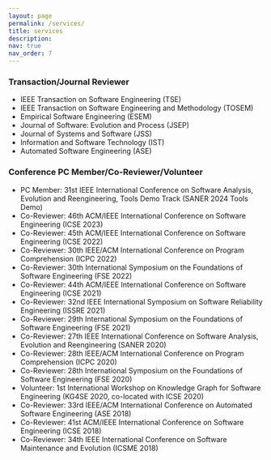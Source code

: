 ```yaml
---
layout: page
permalink: /services/
title: services
description: 
nav: true
nav_order: 7
---
```


### Transaction/Journal Reviewer
- IEEE Transaction on Software Engineering (TSE)
- IEEE Transaction on Software Engineering and Methodology (TOSEM)
- Empirical Software Engineering (ESEM)
- Journal of Software: Evolution and Process (JSEP)
- Journal of Systems and Software (JSS)
- Information and Software Technology (IST)
- Automated Software Engineering (ASE)

### Conference PC Member/Co-Reviewer/Volunteer
- PC Member: 31st IEEE International Conference on Software Analysis, Evolution and Reengineering, Tools Demo Track (SANER 2024 Tools Demo)
- Co-Reviewer: 46th ACM/IEEE International Conference on Software Engineering (ICSE 2023)
- Co-Reviewer: 45th ACM/IEEE International Conference on Software Engineering (ICSE 2022)
- Co-Reviewer: 30th IEEE/ACM International Conference on Program Comprehension (ICPC 2022)
- Co-Reviewer: 30th International Symposium on the Foundations of Software Engineering (FSE 2022)
- Co-Reviewer: 44th ACM/IEEE International Conference on Software Engineering (ICSE 2021)
- Co-Reviewer: 32nd IEEE International Symposium on Software Reliability Engineering (ISSRE 2021)
- Co-Reviewer: 29th International Symposium on the Foundations of Software Engineering (FSE 2021)
- Co-Reviewer: 27th IEEE International Conference on Software Analysis, Evolution and Reengineering (SANER 2020)
- Co-Reviewer: 28th IEEE/ACM International Conference on Program Comprehension (ICPC 2020)
- Co-Reviewer: 28th International Symposium on the Foundations of Software Engineering (FSE 2020)
- Volunteer: 1st International Workshop on Knowledge Graph for Software Engineering (KG4SE 2020, co-located with ICSE 2020)
- Co-Reviewer: 33rd IEEE/ACM International Conference on Automated Software Engineering (ASE 2018)
- Co-Reviewer: 41st ACM/IEEE International Conference on Software Engineering (ICSE 2018)
- Co-Reviewer: 34th IEEE International Conference on Software Maintenance and Evolution (ICSME 2018)

